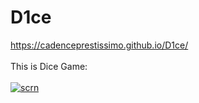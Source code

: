 # D1ce
https://cadenceprestissimo.github.io/D1ce/
<br></br>This is Dice Game:
<br></br>
<a href="https://ibb.co/Z8hwxRK"><img src="https://i.ibb.co/d2Q3Ds6/scrn.png" alt="scrn" border="0"></a><br /><a target='_blank' href='https://statewideinventory.org/volkswagen-0-60-times'></a><br />
